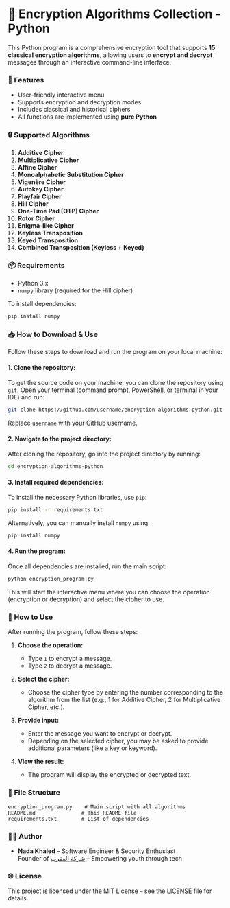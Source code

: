 
# 🔐 Encryption Algorithms Collection - Python

This Python program is a comprehensive encryption tool that supports **15 classical encryption algorithms**, allowing users to **encrypt and decrypt** messages through an interactive command-line interface.

### 🧠 Features

- User-friendly interactive menu
- Supports encryption and decryption modes
- Includes classical and historical ciphers
- All functions are implemented using **pure Python**

### 🔒 Supported Algorithms

1. **Additive Cipher**  
2. **Multiplicative Cipher**  
3. **Affine Cipher**  
4. **Monoalphabetic Substitution Cipher**  
5. **Vigenère Cipher**  
6. **Autokey Cipher**  
7. **Playfair Cipher**  
8. **Hill Cipher**  
9. **One-Time Pad (OTP) Cipher**  
10. **Rotor Cipher**  
11. **Enigma-like Cipher**  
12. **Keyless Transposition**  
13. **Keyed Transposition**  
14. **Combined Transposition (Keyless + Keyed)**

### 📦 Requirements

- Python 3.x  
- `numpy` library (required for the Hill cipher)

To install dependencies:

```bash
pip install numpy
```

### 📥 How to Download & Use

Follow these steps to download and run the program on your local machine:

#### 1. Clone the repository:

To get the source code on your machine, you can clone the repository using `git`. Open your terminal (command prompt, PowerShell, or terminal in your IDE) and run:

```bash
git clone https://github.com/username/encryption-algorithms-python.git
```

Replace `username` with your GitHub username.

#### 2. Navigate to the project directory:

After cloning the repository, go into the project directory by running:

```bash
cd encryption-algorithms-python
```

#### 3. Install required dependencies:

To install the necessary Python libraries, use `pip`:

```bash
pip install -r requirements.txt
```

Alternatively, you can manually install `numpy` using:

```bash
pip install numpy
```

#### 4. Run the program:

Once all dependencies are installed, run the main script:

```bash
python encryption_program.py
```

This will start the interactive menu where you can choose the operation (encryption or decryption) and select the cipher to use.

### 📝 How to Use

After running the program, follow these steps:

1. **Choose the operation:**
   - Type `1` to encrypt a message.
   - Type `2` to decrypt a message.

2. **Select the cipher:**
   - Choose the cipher type by entering the number corresponding to the algorithm from the list (e.g., 1 for Additive Cipher, 2 for Multiplicative Cipher, etc.).

3. **Provide input:**
   - Enter the message you want to encrypt or decrypt.
   - Depending on the selected cipher, you may be asked to provide additional parameters (like a key or keyword).

4. **View the result:**
   - The program will display the encrypted or decrypted text.

### 📁 File Structure

```
encryption_program.py    # Main script with all algorithms
README.md               # This README file
requirements.txt        # List of dependencies
```

### 👩‍💻 Author

- **Nada Khaled** – Software Engineer & Security Enthusiast  
  Founder of [شركة العقرب](https://github.com/username) – Empowering youth through tech

### 🌐 License

This project is licensed under the MIT License – see the [LICENSE](LICENSE) file for details.
